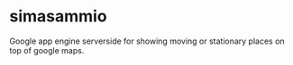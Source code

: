 simasammio
==========

Google app engine serverside for showing moving or stationary places on top of google maps.
